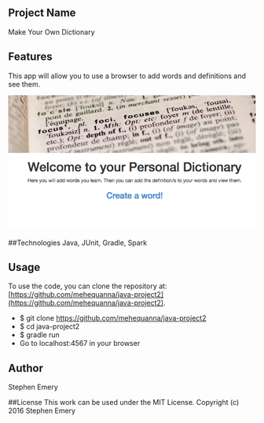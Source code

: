 ## Project Name
Make Your Own Dictionary

## Features
This app will allow you to use a browser to add words and definitions and see them.

![screenshot of project](java2.png)

##Technologies
Java, JUnit, Gradle, Spark

## Usage
To use the code, you can clone the repository at: [https://github.com/mehequanna/java-project2](https://github.com/mehequanna/java-project2).
* $ git clone https://github.com/mehequanna/java-project2
* $ cd java-project2
* $ gradle run
* Go to localhost:4567 in your browser

## Author
Stephen Emery

##License
This work can be used under the MIT License.
Copyright (c) 2016 Stephen Emery
